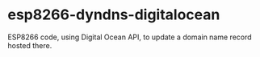 # esp8266-dyndns-digitalocean
ESP8266 code, using Digital Ocean API, to update a domain name record hosted there.
